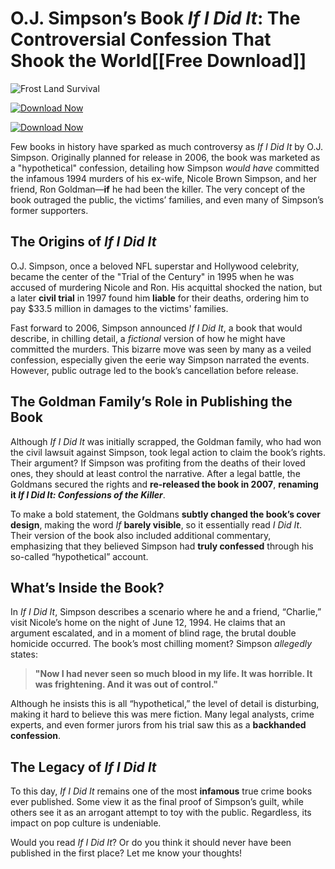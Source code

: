 # O.J. Simpson’s Book *If I Did It*: The Controversial Confession That Shook the World[[Free Download]]

![Frost Land Survival](https://playghar.com/wp-content/uploads/2025/02/if-i-didi-it.png)

[![Download Now](https://img.shields.io/badge/Download-Now-red?style=for-the-badge)](https://playghar.com/o-j-simpsons-if-i-did-it-pdf/)

[![Download Now](https://img.shields.io/badge/Download-Now-red?style=for-the-badge)](https://playghar.com/o-j-simpsons-if-i-did-it-pdf/)


Few books in history have sparked as much controversy as *If I Did It* by O.J. Simpson. Originally planned for release in 2006, the book was marketed as a "hypothetical" confession, detailing how Simpson *would have* committed the infamous 1994 murders of his ex-wife, Nicole Brown Simpson, and her friend, Ron Goldman—**if** he had been the killer. The very concept of the book outraged the public, the victims’ families, and even many of Simpson’s former supporters.

## The Origins of *If I Did It*

O.J. Simpson, once a beloved NFL superstar and Hollywood celebrity, became the center of the "Trial of the Century" in 1995 when he was accused of murdering Nicole and Ron. His acquittal shocked the nation, but a later **civil trial** in 1997 found him **liable** for their deaths, ordering him to pay $33.5 million in damages to the victims' families.

Fast forward to 2006, Simpson announced *If I Did It*, a book that would describe, in chilling detail, a *fictional* version of how he might have committed the murders. This bizarre move was seen by many as a veiled confession, especially given the eerie way Simpson narrated the events. However, public outrage led to the book’s cancellation before release.

## The Goldman Family’s Role in Publishing the Book

Although *If I Did It* was initially scrapped, the Goldman family, who had won the civil lawsuit against Simpson, took legal action to claim the book’s rights. Their argument? If Simpson was profiting from the deaths of their loved ones, they should at least control the narrative. After a legal battle, the Goldmans secured the rights and **re-released the book in 2007**, **renaming it *If I Did It: Confessions of the Killer***.

To make a bold statement, the Goldmans **subtly changed the book’s cover design**, making the word *If* **barely visible**, so it essentially read *I Did It*. Their version of the book also included additional commentary, emphasizing that they believed Simpson had **truly confessed** through his so-called “hypothetical” account.

## What’s Inside the Book?

In *If I Did It*, Simpson describes a scenario where he and a friend, “Charlie,” visit Nicole’s home on the night of June 12, 1994. He claims that an argument escalated, and in a moment of blind rage, the brutal double homicide occurred. The book’s most chilling moment? Simpson *allegedly* states:

> **"Now I had never seen so much blood in my life. It was horrible. It was frightening. And it was out of control."**

Although he insists this is all “hypothetical,” the level of detail is disturbing, making it hard to believe this was mere fiction. Many legal analysts, crime experts, and even former jurors from his trial saw this as a **backhanded confession**.

## The Legacy of *If I Did It*

To this day, *If I Did It* remains one of the most **infamous** true crime books ever published. Some view it as the final proof of Simpson’s guilt, while others see it as an arrogant attempt to toy with the public. Regardless, its impact on pop culture is undeniable.

Would you read *If I Did It*? Or do you think it should never have been published in the first place? Let me know your thoughts!
